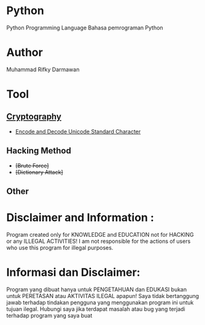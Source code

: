 # Python
Python Programming Language
Bahasa pemrograman Python

# Author
Muhammad Rifky Darmawan

# Tool
## [Cryptography](https://github.com/rifkydarmawan62/Python/tree/Publik/Modul/kriptografi)
- [Encode and Decode Unicode Standard Character](https://github.com/rifkydarmawan62/Python/blob/Publik/Modul/kriptografi/unicode_standar.py)
## Hacking Method
- ~~[Brute Force]~~
- ~~[Dictionary Attack]~~
## Other

# Disclaimer and Information :
Program created only for KNOWLEDGE and EDUCATION not for HACKING or any ILLEGAL ACTIVITIES!
I am not responsible for the actions of users who use this program for illegal purposes.

# Informasi dan Disclaimer:
Program yang dibuat hanya untuk PENGETAHUAN dan EDUKASI bukan untuk PERETASAN atau AKTIVITAS ILEGAL apapun!
Saya tidak bertanggung jawab terhadap tindakan pengguna yang menggunakan program ini untuk tujuan ilegal.
Hubungi saya jika terdapat masalah atau bug yang terjadi terhadap program yang saya buat
